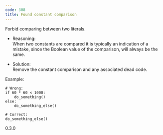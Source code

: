 ```yaml
---
code: 308
title: Found constant comparison
---
```


Forbid comparing between two literals.

  - Reasoning:  
    When two constants are compared it is typically an indication of a
    mistake, since the Boolean value of the comparison, will always be
    the same.

  - Solution:  
    Remove the constant comparison and any associated dead code.

Example:

    # Wrong:
    if 60 * 60 < 1000:
        do_something()
    else:
        do_something_else()
    
    # Correct:
    do_something_else()

<div class="versionadded">

0.3.0

</div>